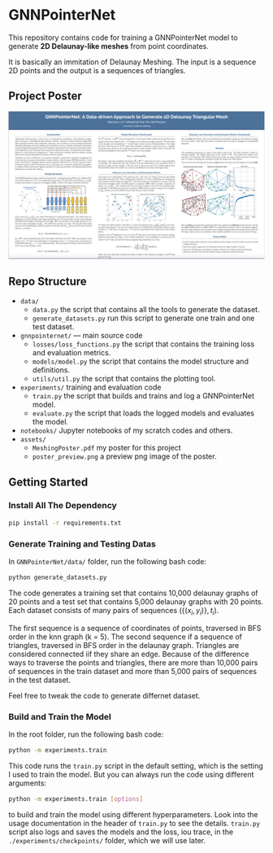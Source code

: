 # GNNPointerNet

This repository contains code for training a GNNPointerNet model 
to generate **2D Delaunay-like meshes** from point coordinates.

It is basically an immitation of Delaunay Meshing. The input is a sequence 2D points and the output is a sequences of triangles. 

## Project Poster
[![Poster Preview](assets/poster_preview.png)](assets/MeshingPoster.pdf)

## Repo Structure
- `data/` 
    - `data.py` the script that contains all the tools to generate the dataset.
    - `generate_datasets.py` run this script to generate one train and one test dataset. 
- `gnnpointernet/` — main source code
    - `losses/loss_functions.py` the script that contains the training loss and evaluation metrics. 
    - `models/model.py` the script that contains the model structure and definitions. 
    - `utils/util.py` the script that contains the plotting tool. 
- `experiments/` training and evaluation code 
    - `train.py` the script that builds and trains and log a GNNPointerNet model.
    - `evaluate.py` the script that loads the logged models and evaluates the model. 
- `notebooks/` Jupyter notebooks of my scratch codes and others. 
- `assets/`
    - `MeshingPoster.pdf` my poster for this project
    - `poster_preview.png` a preview png image of the poster. 

## Getting Started
### Install All The Dependency
```bash
pip install -r requirements.txt
```

### Generate Training and Testing Datas
In `GNNPointerNet/data/` folder, run the following bash code:
```bash
python generate_datasets.py
```
The code generates a training set that contains 10,000 delaunay graphs of 20 points and a test set that contains 5,000 delaunay graphs with 20 points. Each dataset consists of many pairs of sequences $(\{(x_i, y_i) \}, {t_i}  )$.

The first sequence is a sequence of coordinates of points, traversed in BFS order in the knn graph (k = 5). The second sequence if a sequence of triangles, traversed in BFS order in the delaunay graph. Triangles are considered connected iif they share an edge. Because of the difference ways to traverse the points and triangles, there are more than 10,000 pairs of sequences in the train dataset and more than 5,000 pairs of sequences in the test dataset. 

Feel free to tweak the code to generate differnet dataset. 

### Build and Train the Model
In the root folder, run the following bash code:
```bash
python -m experiments.train
```
This code runs the `train.py` script in the default setting, which is the setting I used to train the model. But you can always run the code using different arguments:
```bash
python -m experiments.train [options]
```
to build and train the model using different hyperparameters. Look into the usage documentation in the header of `train.py` to see the details. `train.py` script also logs and saves the models and the loss, iou trace, in the `./experiments/checkpoints/` folder, which we will use later. 





